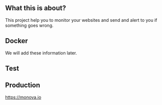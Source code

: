 ## What this is about?

This project help you to monitor your websites and send and alert to you if something goes wrong.

## Docker

We will add these information later.

## Test

## Production

https://monova.io